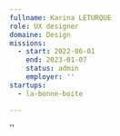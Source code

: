 ```yaml
---
fullname: Karina LETURQUE
role: UX designer
domaine: Design
missions:
  - start: 2022-06-01
    end: 2023-01-07
    status: admin
    employer: ''
startups:
  - la-bonne-boite

---
```

''